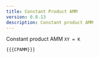 ```yaml
---
title: Constant Product AMM
version: 0.8.13
description: Constant product AMM
---
```


Constant product AMM `XY = K`

```solidity
{{{CPAMM}}}
```

